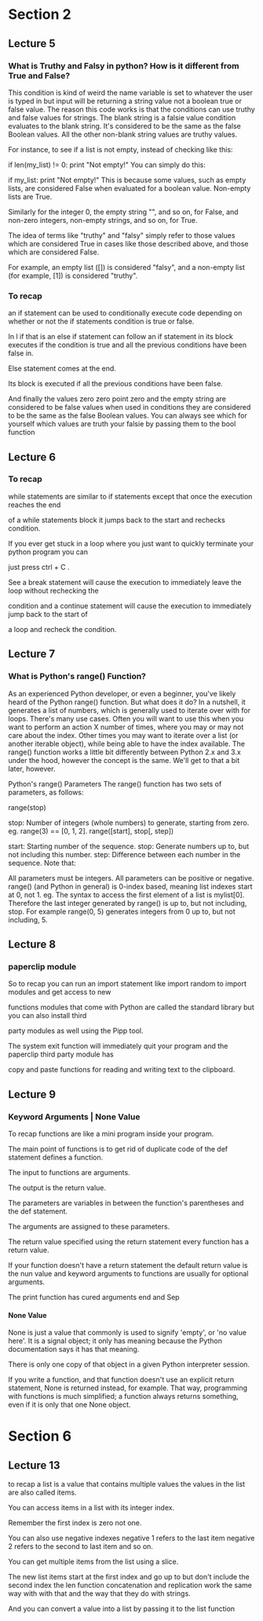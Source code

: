 # Section 2

## Lecture 5

### What is Truthy and Falsy in python? How is it different from True and False?

This condition is kind of weird the name variable is set to whatever the user is typed in but input
will be returning a string value not a boolean true or false value.
The reason this code works is that the conditions can use truthy and false values for strings.
The blank string is a falsie value condition evaluates to the blank string.
It's considered to be the same as the false Boolean values.
All the other non-blank string values are truthy values.

For instance, to see if a list is not empty, instead of checking like this:

if len(my_list) != 0:
   print "Not empty!"
You can simply do this:

if my_list:
   print "Not empty!"
This is because some values, such as empty lists, are considered False when evaluated for a boolean value. Non-empty lists are True.

Similarly for the integer 0, the empty string "", and so on, for False, and non-zero integers, non-empty strings, and so on, for True.

The idea of terms like "truthy" and "falsy" simply refer to those values which are considered True in cases like those described above, and those which are considered False.

For example, an empty list ([]) is considered "falsy", and a non-empty list (for example, [1]) is considered "truthy".


### To recap 
an if statement can be used to conditionally execute code depending on whether or not the if statements condition is true or false.

In l if that is an else if statement can follow an if statement in its block executes if the condition is true and all the previous conditions have been false in.

Else statement comes at the end.

Its block is executed if all the previous conditions have been false.

And finally the values zero zero point zero and the empty string are considered to be false values when used in conditions they are considered to be the same as the false Boolean values.
You can always see which for yourself which values are truth your falsie by passing them to the bool function

 
## Lecture 6

### To recap 
while statements are similar to if statements except that once the execution reaches the end

of a while statements block it jumps back to the start and rechecks condition.

If you ever get stuck in a loop where you just want to quickly terminate your python program you can

just press ctrl + C .

See a break statement will cause the execution to immediately leave the loop without rechecking the

condition and a continue statement will cause the execution to immediately jump back to the start of

a loop and recheck the condition.


## Lecture 7


### What is Python's range() Function?
As an experienced Python developer, or even a beginner, you've likely heard of the Python range() function. But what does it do? In a nutshell, it generates a list of numbers, which is generally used to iterate over with for loops. There's many use cases. Often you will want to use this when you want to perform an action X number of times, where you may or may not care about the index. Other times you may want to iterate over a list (or another iterable object), while being able to have the index available.
The range() function works a little bit differently between Python 2.x and 3.x under the hood, however the concept is the same. We'll get to that a bit later, however.

Python's range() Parameters
The range() function has two sets of parameters, as follows:

range(stop)

stop: Number of integers (whole numbers) to generate, starting from zero. eg. range(3) == [0, 1, 2].
range([start], stop[, step])

start: Starting number of the sequence.
stop: Generate numbers up to, but not including this number.
step: Difference between each number in the sequence.
Note that:

All parameters must be integers.
All parameters can be positive or negative.
range() (and Python in general) is 0-index based, meaning list indexes start at 0, not 1. eg. The syntax to access the first element of a list is mylist[0]. Therefore the last integer generated by range() is up to, but not including, stop. For example range(0, 5) generates integers from 0 up to, but not including, 5.

## Lecture 8

### paperclip module 
So to recap you can run an import statement like import random to import modules and get access to new

functions modules that come with Python are called the standard library but you can also install third

party modules as well using the Pipp tool.

The system exit function will immediately quit your program and the paperclip third party module has

copy and paste functions for reading and writing text to the clipboard.

## Lecture 9

### Keyword Arguments | None Value

To recap functions are like a mini program inside your program.

The main point of functions is to get rid of duplicate code of the def statement defines a function.

The input to functions are arguments.

The output is the return value.

The parameters are variables in between the function's parentheses and the def statement.

The arguments are assigned to these parameters.

The return value specified using the return statement every function has a return value.

If your function doesn't have a return statement the default return value is the nun value and keyword arguments to functions are usually for optional arguments.

The print function has cured arguments end and Sep

#### None Value
None is just a value that commonly is used to signify 'empty', or 'no value here'. It is a signal object; it only has meaning because the Python documentation says it has that meaning.

There is only one copy of that object in a given Python interpreter session.

If you write a function, and that function doesn't use an explicit return statement, None is returned instead, for example. That way, programming with functions is much simplified; a function always returns something, even if it is only that one None object.

# Section 6

## Lecture 13

to recap a list is a value that contains multiple values the values in the list are also called items.

You can access items in a list with its integer index.

Remember the first index is zero not one.

You can also use negative indexes negative 1 refers to the last item negative 2 refers to the second
to last item and so on.

You can get multiple items from the list using a slice.

The new list items start at the first index and go up to but don't include the second index the len
function concatenation and replication work the same way with with that and the way that they do with
strings.

And you can convert a value into a list by passing it to the list function

